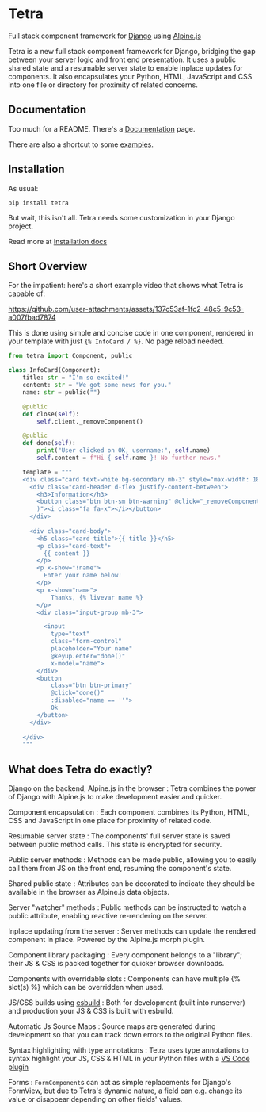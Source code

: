 # Tetra

Full stack component framework for [Django](http://djangoproject.com) using [Alpine.js](https://alpinejs.dev)

Tetra is a new full stack component framework for Django, bridging the gap between your server logic and front end presentation. It uses a public shared state and a resumable server state to enable inplace updates for components. It also encapsulates your Python, HTML, JavaScript and CSS into one file or directory for proximity of related concerns.


## Documentation

Too much for a README. There's a [Documentation](https://tetra.readthedocs.org) page. 

There are also a shortcut to some [examples](https://www.tetraframework.com/examples/).

## Installation

As usual:
```
pip install tetra
```

But wait, this isn't all. Tetra needs some customization in your Django project. 

Read more at [Installation docs](https:/www.tetraframework.com/installation.md)

## Short Overview

For the impatient: here's a short example video that shows what Tetra is capable of:


https://github.com/user-attachments/assets/137c53af-1fc2-48c5-9c53-a007fbad7874



This is done using simple and concise code in one component, rendered in your template with just `{% InfoCard / %}`. No page reload needed.

```python
from tetra import Component, public

class InfoCard(Component):
    title: str = "I'm so excited!"
    content: str = "We got some news for you."
    name: str = public("")

    @public
    def close(self):
        self.client._removeComponent()

    @public
    def done(self):
        print("User clicked on OK, username:", self.name)
        self.content = f"Hi { self.name }! No further news."

    template = """
    <div class="card text-white bg-secondary mb-3" style="max-width: 18rem;">
      <div class="card-header d-flex justify-content-between">
        <h3>Information</h3>
        <button class="btn btn-sm btn-warning" @click="_removeComponent(
        )"><i class="fa fa-x"></i></button>
      </div>
      
      <div class="card-body">
        <h5 class="card-title">{{ title }}</h5>
        <p class="card-text">
          {{ content }}
        </p>
        <p x-show="!name">
          Enter your name below!
        </p>
        <p x-show="name">
            Thanks, {% livevar name %}
        </p>
        <div class="input-group mb-3">

          <input 
            type="text" 
            class="form-control" 
            placeholder="Your name" 
            @keyup.enter="done()"
            x-model="name">
        </div>
        <button 
            class="btn btn-primary" 
            @click="done()" 
            :disabled="name == ''">
            Ok
        </button>
      </div>
      
    </div>
    """
```

## What does Tetra do exactly?

Django on the backend, Alpine.js in the browser
: Tetra combines the power of Django with Alpine.js to make development easier and quicker.

Component encapsulation
: Each component combines its Python, HTML, CSS and JavaScript in one place for proximity of related code.

Resumable server state
: The components' full server state is saved between public method calls. This state is encrypted for security.

Public server methods
: Methods can be made public, allowing you to easily call them from JS on the front end, resuming the component's state.

Shared public state
: Attributes can be decorated to indicate they should be available in the browser as Alpine.js data objects.

Server "watcher" methods
: Public methods can be instructed to watch a public attribute, enabling reactive re-rendering on the server.

Inplace updating from the server
: Server methods can update the rendered component in place. Powered by the Alpine.js morph plugin.

Component library packaging
: Every component belongs to a "library"; their JS & CSS is packed together for quicker browser downloads.

Components with overridable slots
: Components can have multiple {% slot(s) %} which can be overridden when used.

JS/CSS builds using [esbuild](https://esbuild.github.io)
: Both for development (built into runserver) and production your JS & CSS is built with esbuild.

Automatic Js Source Maps
: Source maps are generated during development so that you can track down errors to the original Python files.

Syntax highlighting with type annotations
: Tetra uses type annotations to syntax highlight your JS, CSS & HTML in your Python files with a [VS Code plugin](https://github.com/samwillis/python-inline-source/tree/main/vscode-python-inline-source)

Forms
: `FormComponent`s can act as simple replacements for Django's FormView, but due to Tetra's dynamic nature, a field can e.g. change its value or disappear depending on other fields' values.
